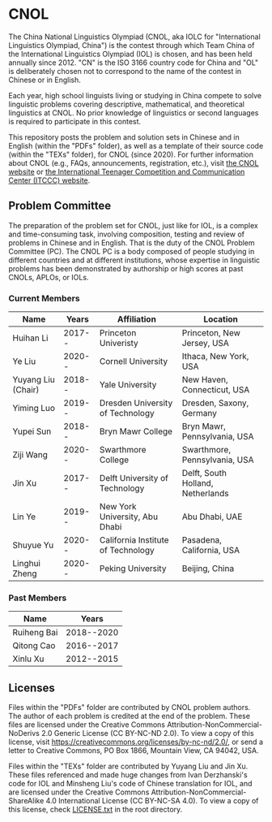 # CNOL
The China National Linguistics Olympiad (CNOL, aka IOLC for "International Linguistics Olympiad, China") is the contest through which Team China of the International Linguistics Olympiad (IOL) is chosen, and has been held annually since 2012. 
"CN" is the ISO 3166 country code for China and "OL" is deliberately chosen not to correspond to the name of the contest in Chinese or in English.

Each year, high school linguists living or studying in China compete to solve linguistic problems covering descriptive, mathematical, and theoretical linguistics at CNOL. 
No prior knowledge of linguistics or second languages is required to participate in this contest.

This repository posts the problem and solution sets in Chinese and in English (within the "PDFs" folder), as well as a template of their source code (within the "TEXs" folder), for CNOL (since 2020).
For further information about CNOL (e.g., FAQs, announcements, registration, etc.), visit [the CNOL website](http://www.ioling.org.cn) or [the International Teenager Competition and Communication Center (ITCCC) website](http://www.it3c.org).
## Problem Committee
The preparation of the problem set for CNOL, just like for IOL, is a complex and time-consuming task, involving composition, testing and review of problems in Chinese and in English.
That is the duty of the CNOL Problem Committee (PC).
The CNOL PC is a body composed of people studying in different countries and at different institutions, whose expertise in linguistic problems has been demonstrated by authorship or high scores at past CNOLs, APLOs, or IOLs.
### Current Members
|Name|Years|Affiliation|Location|
|---|---|---|---|
|Huihan Li|2017--|Princeton Univeristy|Princeton, New Jersey, USA|
|Ye Liu|2020--|Cornell University|Ithaca, New York, USA|
|Yuyang Liu (Chair)|2018--|Yale University|New Haven, Connecticut, USA|
|Yiming Luo|2019--|Dresden University of Technology|Dresden, Saxony, Germany|
|Yupei Sun|2018--|Bryn Mawr College|Bryn Mawr, Pennsylvania, USA|
|Ziji Wang|2020--|Swarthmore College|Swarthmore, Pennsylvania, USA|
|Jin Xu|2017--|Delft University of Technology|Delft, South Holland, Netherlands|
|Lin Ye|2019--|New York University, Abu Dhabi|Abu Dhabi, UAE|
|Shuyue Yu|2020--|California Institute of Technology|Pasadena, California, USA|
|Linghui Zheng|2020--|Peking University|Beijing, China|
### Past Members
|Name|Years|
|---|---|
|Ruiheng Bai|2018--2020|
|Qitong Cao|2016--2017|
|Xinlu Xu|2012--2015|
## Licenses
Files within the "PDFs" folder are contributed by CNOL problem authors.
The author of each problem is credited at the end of the problem.
These files are licensed under the Creative Commons Attribution-NonCommercial-NoDerivs 2.0 Generic License (CC BY-NC-ND 2.0).
To view a copy of this license, visit https://creativecommons.org/licenses/by-nc-nd/2.0/, or send a letter to Creative Commons, PO Box 1866, Mountain View, CA 94042, USA.

Files within the "TEXs" folder are contributed by Yuyang Liu and Jin Xu.
These files referenced and made huge changes from Ivan Derzhanski's code for IOL and Minsheng Liu's code of Chinese translation for IOL, and are licensed under the Creative Commons Attribution-NonCommercial-ShareAlike 4.0 International License (CC BY-NC-SA 4.0).
To view a copy of this license, check [LICENSE.txt](https://github.com/yuyliu/iolc/blob/master/LICENSE.txt) in the root directory.
